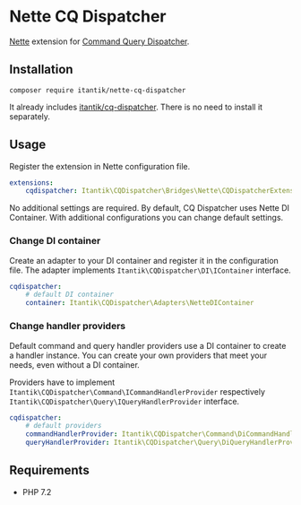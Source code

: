# Nette CQ Dispatcher

[Nette](https://nette.org/) extension for [Command Query Dispatcher](https://github.com/itantik/cq-dispatcher).

## Installation

```
composer require itantik/nette-cq-dispatcher
```

It already includes [itantik/cq-dispatcher](https://github.com/itantik/cq-dispatcher). There is no need to install it separately.

## Usage

Register the extension in Nette configuration file.

```yaml
extensions:
    cqdispatcher: Itantik\CQDispatcher\Bridges\Nette\CQDispatcherExtension
```

No additional settings are required. By default, CQ Dispatcher uses Nette DI Container. With additional configurations you can change default settings.

### Change DI container

Create an adapter to your DI container and register it in the configuration file. The adapter implements `Itantik\CQDispatcher\DI\IContainer` interface.

```yaml
cqdispatcher:
    # default DI container
    container: Itantik\CQDispatcher\Adapters\NetteDIContainer
```

### Change handler providers

Default command and query handler providers use a DI container to create a handler instance. You can create your own providers that meet your needs, even without a DI container.

Providers have to implement `Itantik\CQDispatcher\Command\ICommandHandlerProvider` respectively `Itantik\CQDispatcher\Query\IQueryHandlerProvider` interface.

```yaml
cqdispatcher:
    # default providers
    commandHandlerProvider: Itantik\CQDispatcher\Command\DiCommandHandlerProvider
    queryHandlerProvider: Itantik\CQDispatcher\Query\DiQueryHandlerProvider
```

## Requirements

- PHP 7.2
